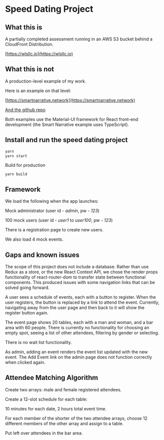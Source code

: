 # Speed Dating Project

## What this is
A partially completed assessment running in an AWS S3 bucket behind a CloudFront Distribution.

[https://wlsllc.io](https://wlsllc.io)

## What this is not

A production-level example of my work.

Here is an example on that level:

[https://smartnarrative.network](https://smartnarrative.network)

[And the github repo](https://github.com/smartnarrative/dsf-endpoint)


Both examples use the Material-UI framework for React front-end development (the Smart Narrative example uses TypeScript).
## Install and run the speed dating project

```sh
yarn
yarn start
```

Build for production

```
yarn build
```

## Framework

We load the following when the app launches: 

Mock administrator (user id - *admin*, pw - *123*) 

100 mock users (user id - *user1* to *user100*, pw - *123*)

There is a registration page to create new users.

We also load 4 mock events.

## Gaps and known issues

The scope of this project does not include a database. Rather than use Redux as a store, or the new React Context API, we chose the render props functionality of react-router-dom to transfer state between functional components. This produced issues with some navigation links that can be solved going forward.

A user sees a schedule of events, each with a button to register. When the user registers, the button is replaced by a link to attend the event. Currently, navigating away from the user page and then back to it will show the register button again.

The event page shows 20 tables, each with a man and woman, and a bar area with 60 people. There is currently no functionality for choosing an empty spot, seeing a list of other attendees, filtering by gender or selecting.

There is no wait list functionality.

As admin, adding an event renders the event list updated with the new event. The Add Event link on the admin page does not function correctly when clicked again.   

## Attendee Matching Algorithm

Create two arrays: male and female registered attendees.

Create a 12-slot schedule for each table: 

10 minutes for each date, 2 hours total event time.

For each member of the shorter of the two attendee arrays, choose 12 different members of the other array and assign to a table. 

Put left over attendees in the bar area.
